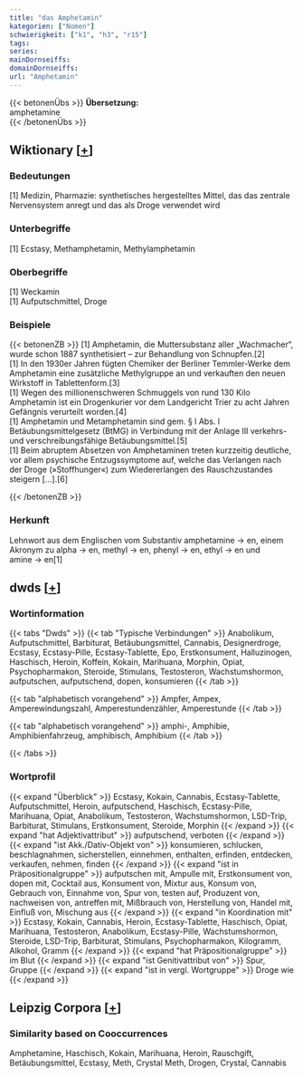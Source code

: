 ```yaml
---
title: "das Amphetamin"
kategorien: ["Nomen"]
schwierigkeit: ["k1", "h3", "r15"]
tags:
series:
mainDornseiffs:
domainDornseiffs:
url: "Amphetamin"
---
```


{{< betonenÜbs >}}
**Übersetzung:**  
amphetamine  
{{< /betonenÜbs >}}

## Wiktionary [[+](https://de.wiktionary.org/wiki/Amphetamin)]

### Bedeutungen
[1] Medizin, Pharmazie: synthetisches hergestelltes Mittel, das das zentrale Nervensystem anregt und das als Droge verwendet wird  

### Unterbegriffe
[1] Ecstasy, Methamphetamin, Methylamphetamin  

### Oberbegriffe
[1] Weckamin  
[1] Aufputschmittel, Droge  

### Beispiele
{{< betonenZB >}}
[1] Amphetamin, die Muttersubstanz aller „Wachmacher“, wurde schon 1887 synthetisiert – zur Behandlung von Schnupfen.[2]  
[1] In den 1930er Jahren fügten Chemiker der Berliner Temmler-Werke dem Amphetamin eine zusätzliche Methylgruppe an und verkauften den neuen Wirkstoff in Tablettenform.[3]  
[1] Wegen des millionenschweren Schmuggels von rund 130 Kilo Amphetamin ist ein Drogenkurier vor dem Landgericht Trier zu acht Jahren Gefängnis verurteilt worden.[4]  
[1] Amphetamin und Metamphetamin sind gem. § l Abs. l Betäubungsmittelgesetz (BtMG) in Verbindung mit der Anlage III verkehrs- und verschreibungsfähige Betäubungsmittel.[5]  
[1] Beim abruptem Absetzen von Amphetaminen treten kurzzeitig deutliche, vor allem psychische Entzugssymptome auf, welche das Verlangen nach der Droge (»Stoffhunger«) zum Wiedererlangen des Rauschzustandes steigern […].[6]  

{{< /betonenZB >}}
### Herkunft
Lehnwort aus dem Englischen vom Substantiv amphetamine → en, einem Akronym zu alpha → en, methyl → en, phenyl → en, ethyl → en und amine → en[1]  



## dwds [[+](https://www.dwds.de/wb/Amphetamin)]

### Wortinformation
{{< tabs "Dwds" >}}
{{< tab "Typische Verbindungen" >}}
Anabolikum, Aufputschmittel, Barbiturat, Betäubungsmittel, Cannabis, Designerdroge, Ecstasy, Ecstasy-Pille, Ecstasy-Tablette, Epo, Erstkonsument, Halluzinogen, Haschisch, Heroin, Koffein, Kokain, Marihuana, Morphin, Opiat, Psychopharmakon, Steroide, Stimulans, Testosteron, Wachstumshormon, aufputschen, aufputschend, dopen, konsumieren
{{< /tab >}}

{{< tab "alphabetisch vorangehend" >}}
Ampfer, Ampex, Amperewindungszahl, Amperestundenzähler, Amperestunde
{{< /tab >}}

{{< tab "alphabetisch vorangehend" >}}
amphi-, Amphibie, Amphibienfahrzeug, amphibisch, Amphibium
{{< /tab >}}

{{< /tabs >}}

### Wortprofil
{{< expand "Überblick" >}} Ecstasy, Kokain, Cannabis, Ecstasy-Tablette, Aufputschmittel, Heroin, aufputschend, Haschisch, Ecstasy-Pille, Marihuana, Opiat, Anabolikum, Testosteron, Wachstumshormon, LSD-Trip, Barbiturat, Stimulans, Erstkonsument, Steroide, Morphin {{< /expand >}}
{{< expand "hat Adjektivattribut" >}} aufputschend, verboten {{< /expand >}}
{{< expand "ist Akk./Dativ-Objekt von" >}} konsumieren, schlucken, beschlagnahmen, sicherstellen, einnehmen, enthalten, erfinden, entdecken, verkaufen, nehmen, finden {{< /expand >}}
{{< expand "ist in Präpositionalgruppe" >}} aufputschen mit, Ampulle mit, Erstkonsument von, dopen mit, Cocktail aus, Konsument von, Mixtur aus, Konsum von, Gebrauch von, Einnahme von, Spur von, testen auf, Produzent von, nachweisen von, antreffen mit, Mißbrauch von, Herstellung von, Handel mit, Einfluß von, Mischung aus {{< /expand >}}
{{< expand "in Koordination mit" >}} Ecstasy, Kokain, Cannabis, Heroin, Ecstasy-Tablette, Haschisch, Opiat, Marihuana, Testosteron, Anabolikum, Ecstasy-Pille, Wachstumshormon, Steroide, LSD-Trip, Barbiturat, Stimulans, Psychopharmakon, Kilogramm, Alkohol, Gramm {{< /expand >}}
{{< expand "hat Präpositionalgruppe" >}} im Blut {{< /expand >}}
{{< expand "ist Genitivattribut von" >}} Spur, Gruppe {{< /expand >}}
{{< expand "ist in vergl. Wortgruppe" >}} Droge wie {{< /expand >}}

## Leipzig Corpora [[+](https://corpora.uni-leipzig.de/en/res?word=Amphetamin&corpusId=deu_newscrawl-public_2018)]


### Similarity based on Cooccurrences
Amphetamine, Haschisch, Kokain, Marihuana, Heroin, Rauschgift, Betäubungsmittel, Ecstasy, Meth, Crystal Meth, Drogen, Crystal, Cannabis


